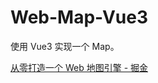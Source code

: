 # Web-Map-Vue3

使用 Vue3 实现一个 Map。

[从零打造一个 Web 地图引擎 - 掘金](https://juejin.cn/post/7054729902871805966)
